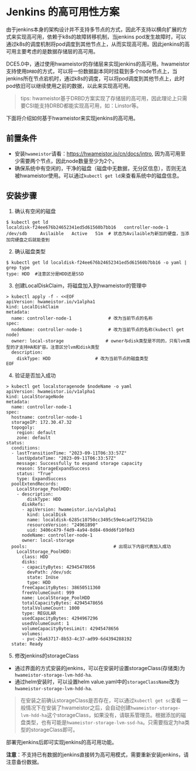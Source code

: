 
# Jenkins 的高可用性方案

由于jenkins本身的架构设计并不支持多节点的方式，因此不支持以横向扩展的方式来实现高可用，依赖于k8s的故障转移机制，当jenkins pod发生故障时，可以通过k8s的调度机制将pod调度到其他节点上，从而实现高可用。因此jenkins的高可用主要考虑的是数据存储层的高可用。

DCE5.0中，通过使用hwameistor的存储层来实现jenkins的高可用。hwameistor支持使用`DRBD`的方式，可以将一份数据副本同时挂载到多个node节点上，当jenkins所在节点宕机时，通过k8s的调度，可以将pod调度到其他节点上，此时pod依旧可以继续使用之前的数据，以此来实现高可用。

> tips: hwameistor基于DRBD方案实现了存储层的高可用，因此理论上只需要CSI能支持DRBD都能实现高可用，如：Linstor等。

下面将介绍如何基于hwameistor来实现jenkins的高可用。

## 前置条件

- 安装`hwameistor`请看：https://hwameistor.io/cn/docs/intro, 因为高可用至少需要两个节点，因此node数量至少为2个。
- 确保系统中有空闲的，干净的磁盘（磁盘中无数据，无分区信息），否则无法被hwameistor使用。可以通过`kubectl get ld`来查看系统中的磁盘信息。

## 安装步骤

1. 确认有空闲的磁盘

```shell
$ kubectl get ld
localdisk-f24ee676b24652341ed5d61560b7bb16   controller-node-1   /dev/sdb     Avilaible   Active   51m  # 状态为Avilaible为新加的硬盘，当添加完硬盘之后就能查到
```

2. 确认磁盘类型

```shell
$ kubectl get ld localdisk-f24ee676b24652341ed5d61560b7bb16 -o yaml | grep type
type: HDD  #注意区分是HDD还是SSD
```

3. 创建LocalDiskClaim，将磁盘加入到hwameistor的管理中

```shell
> kubectl apply -f - <<EOF
apiVersion: hwameistor.io/v1alpha1
kind: LocalDiskClaim
metadata:
  name: controller-node-1              # 改为当前节点的名称
spec: 
  nodeName: controller-node-1          # 改为当前节点的名称(kubectl get node)
  owner: local-storage                # owner与disk类型是不同的，只有lvm类型的才支持HA和扩容。注意区分lvm和disk类型
  description:
    diskType: HDD                 # 改为当前节点的磁盘类型
EOF
```

4. 验证是否加入成功

```shell
> kubectl get localstoragenode $nodeName -o yaml
apiVersion: hwameistor.io/v1alpha1
kind: LocalStorageNode
metadata:
  name: controller-node-1
spec:
  hostname: controller-node-1
  storageIP: 172.30.47.32
  topogoly:
    region: default
    zone: default
status:
  conditions:
  - lastTransitionTime: "2023-09-11T06:33:57Z"
    lastUpdateTime: "2023-09-11T06:33:57Z"
    message: Successfully to expand storage capacity
    reason: StorageExpandSuccess
    status: "True"
    type: ExpandSuccess
  poolExtendRecords:
    LocalStorage_PoolHDD:
    - description:
        diskType: HDD
      diskRefs:
      - apiVersion: hwameistor.io/v1alpha1
        kind: LocalDisk
        name: localdisk-6285c10750cc3495c59e4cadf275621b
        resourceVersion: "24961890"
        uid: 3406c479-f4d9-4a94-8d84-69dd6f10f8d3
      nodeName: controller-node-1
      owner: local-storage
  pools:                                 # 出现以下内容代表加入成功
    LocalStorage_PoolHDD: 
      class: HDD
      disks:
      - capacityBytes: 42945478656
        devPath: /dev/sdc
        state: InUse
        type: HDD
      freeCapacityBytes: 38650511360
      freeVolumeCount: 999
      name: LocalStorage_PoolHDD
      totalCapacityBytes: 42945478656
      totalVolumeCount: 1000
      type: REGULAR
      usedCapacityBytes: 4294967296
      usedVolumeCount: 1
      volumeCapacityBytesLimit: 42945478656
      volumes:
      - pvc-26a63717-8b53-4c37-ad99-6d4394288192
  state: Ready
```

5. 修改jenkins的storageClass

- 通过界面的方式安装的jenkins，可以在安装时设置storageClass(存储类)为`hwameistor-storage-lvm-hdd-ha`.
- 通过helm安装时，可以设置helm value.yaml中的`storageClassName`改为`hwameistor-storage-lvm-hdd-ha`.

> 在安装之前确认storageClass是否存在，可以通过`kubectl get sc`查看
> 一般情况下在安装了hwameistor之后，会自动创建`hwameistor-storage-lvm-hdd-ha`这个storageClass，如果没有，请联系管理员。根据添加的磁盘类型，也有可能是`hwameistor-storage-lvm-ssd-ha`。只需要指定为ha类型的storageClass即可。

部署完jenkins后即可实现jenkins的高可用功能。

**注意**：不支持已有数据的jenkins直接转为高可用模式，需要重新安装jenkins，请注意备份数据。